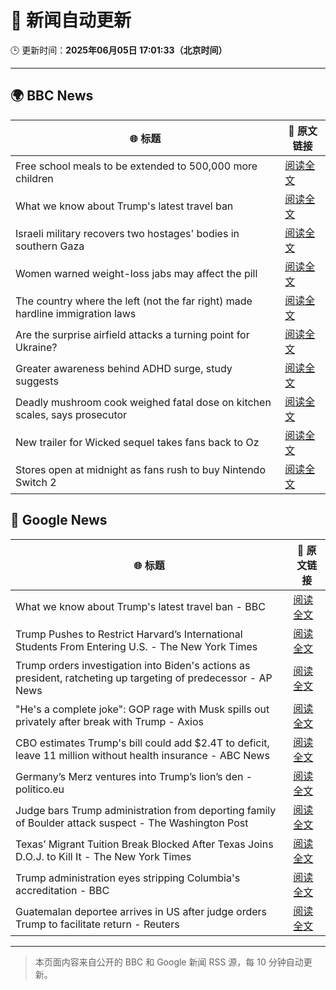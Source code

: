 # 🧠 新闻自动更新

🕒 更新时间：**2025年06月05日 17:01:33（北京时间）**

---

## 🌍 BBC News

| 🌐 标题 | 🔗 原文链接 |
|--------|-------------|
| Free school meals to be extended to 500,000 more children | [阅读全文](https://www.bbc.com/news/articles/cdr5mr5l2d1o) |
| What we know about Trump's latest travel ban | [阅读全文](https://www.bbc.com/news/articles/cx271g270v7o) |
| Israeli military recovers two hostages' bodies in southern Gaza | [阅读全文](https://www.bbc.com/news/articles/c989rl23zzno) |
| Women warned weight-loss jabs may affect the pill | [阅读全文](https://www.bbc.com/news/articles/cn0gp2pl7zwo) |
| The country where the left (not the far right) made hardline immigration laws | [阅读全文](https://www.bbc.com/news/articles/c1mgkd93r4yo) |
| Are the surprise airfield attacks a turning point for Ukraine? | [阅读全文](https://www.bbc.com/news/articles/cn4gp2g7g47o) |
| Greater awareness behind ADHD surge, study suggests | [阅读全文](https://www.bbc.com/news/articles/cg5vp62dnnro) |
| Deadly mushroom cook weighed fatal dose on kitchen scales, says prosecutor | [阅读全文](https://www.bbc.com/news/articles/c93yxgyln5po) |
| New trailer for Wicked sequel takes fans back to Oz | [阅读全文](https://www.bbc.com/news/articles/cx2e187e1njo) |
| Stores open at midnight as fans rush to buy Nintendo Switch 2 | [阅读全文](https://www.bbc.com/news/articles/ckgxwe774zwo) |

## 📰 Google News

| 🌐 标题 | 🔗 原文链接 |
|--------|-------------|
| What we know about Trump's latest travel ban - BBC | [阅读全文](https://news.google.com/rss/articles/CBMiWkFVX3lxTE8zZUROSFdrQ0RMYk5vSXlwTEg1T3NRSHFwSERrRnlVSkdtcm9kRDhsRmpsd2pSUG1qNHE3NkR2Nk13YTg3VE1NeXJ6ZVZ0R1l2NjJXcE1xNDNsZ9IBX0FVX3lxTFBVNmVfRUt2U1dTSDlYQVk2SlkxUEd0M2VjNHY0V282Y0ljVFhLWEhwak1MS0wtWEtHakpwb3NiemRMWDZfdWJ0dWdMMXh1MmJyRnhCSEl4S3E3dWU4MGFj?oc=5) |
| Trump Pushes to Restrict Harvard’s International Students From Entering U.S. - The New York Times | [阅读全文](https://news.google.com/rss/articles/CBMimAFBVV95cUxQakljUDB5Vkl3c0VXWmd2NzNfbmVmV0lEUWplUzJ4WEJtZkN5UjFzdGRFTnlZYl9OcWJxQTZjTzhaU3JCcTY5WE51VVA3UUI0aDg1ZjdwYmNjUTlGeU1aYjFzSUczVVdjaHhsN3VzNUtIaUhMbENXYjJIMkN2NTI0WG1FNklNWEtHb0hsSm5ndHd4U3MzN1NPUQ?oc=5) |
| Trump orders investigation into Biden's actions as president, ratcheting up targeting of predecessor - AP News | [阅读全文](https://news.google.com/rss/articles/CBMipgFBVV95cUxQZG5aOGE0Mm9iZkZVSzVnX1ZGRS1zdHU4S2RtUGJzdExNZzI1emxUcWs0NjNlRFREWktIVlNMSURuNFNDUUxqVVhURHFHVDFpWVJfdHpRRlNKM3U2SUdjNDh2YmdIVnBsaDg0M2NMUXk4XzA1bVJJUUNwTFFCbnRwRzBLMkhQbk5wLUFXS24tRE1aYkhUbEIwa2tBVVZHajkxaXJvRkl3?oc=5) |
| "He's a complete joke": GOP rage with Musk spills out privately after break with Trump - Axios | [阅读全文](https://news.google.com/rss/articles/CBMifkFVX3lxTFAxa1RJS1F0YkJjY3g5aVUtMFB6dlV5Nm9ETTE2ZmlOeGpjY0k4aWNXUXhTQmtycTQxbGFoYU9VZXVPUnJiYTFHTkhpRi1GQzNXenNPWmNPendKUDlXR0U0TmJnaE5pYTFqNVFpZEIzMHRPWVA4Yl8wOUNJQ0Zxdw?oc=5) |
| CBO estimates Trump's bill could add $2.4T to deficit, leave 11 million without health insurance - ABC News | [阅读全文](https://news.google.com/rss/articles/CBMipAFBVV95cUxQOHVIMExPdVoydzY2ZGVSOENqSW9iWGF5ODdSVW9mOEo2eU50aTdSdDZvV3VadTVfZjJQWmsyeXdnOXBZRVRRdkxuZWtuOE1rZmRhakxId3VBenJnb0V1UnhRVE9kMXZCZXdoYWJEUXBGZ3hrc0pxYzFSSzREWEF2bGJTME1mSEJKLVJKTzFmTVhza3JiWFRkY01IMTVsSUgyTnMtddIBqgFBVV95cUxNdWFOQmNiWW9iRk40emYyWTZCenFDVWxzOWg0aXBOdVFpNXZiYnJPLTM5bGdDQUNTRHZ5XzNCdXI1eWJjODl4UFN4cHVMX3lsZnFsbUxpM1BGZWJDU0h1Nm1SUzBzc0V1SDFIR21hLXdHMXpKUExtYjMwTkFhRU5LbS10UW53WUtyZDVUQ3B1YkR1ZEF6cHktUTJzVll6UVIxMU8wS0V2cTA4QQ?oc=5) |
| Germany’s Merz ventures into Trump’s lion’s den - politico.eu | [阅读全文](https://news.google.com/rss/articles/CBMif0FVX3lxTFBtekR6UzcxQUpWcFVZRFNDTHFfeUZIc0RsOHB4am85ZUxQVFdoSDlvVnA4YnJCVU9kNXZtdGxfN0Q1TDV6bnBubnNJa1J6eDc3SjVfc3NOaHRIM3NPMGd0VEFhMExMWDQ5dDJWM0E3TG5YeFRvUFJCUlFxYmptQW8?oc=5) |
| Judge bars Trump administration from deporting family of Boulder attack suspect - The Washington Post | [阅读全文](https://news.google.com/rss/articles/CBMinAFBVV95cUxNMDJlanFzeFlnRkZSSzN4U2hyRDNycng2anl0ZkgwTG5Kb3pUT1dHdGlSZksxaGRyUHIzcUxBSjhlZm1nZFhCWmV6U0RwYTJ0S28tOHlycVlrYkkyZjFWb2FyUk5kd214LXBENnRDRmNtTFFtNkxSNUtKQXl3ZHpLYnQ3U3pCa3Rua1BqRGJ3Y0plOXdQa1hqbEExRm4?oc=5) |
| Texas’ Migrant Tuition Break Blocked After Texas Joins D.O.J. to Kill It - The New York Times | [阅读全文](https://news.google.com/rss/articles/CBMijgFBVV95cUxOTTROekNleC1vbTdZV05OWTRKTWtWbXhFelRhdnZFcldNRWswYndwV052cjFBT1NSMmdZWkdvU05ZTFJ4Rm9FcVBiQS1YWl9HZE1aY3p1YWJKTTJzLWprb2g4TGU5TmxzT0hFRm5tMDF0X0hRZi1GR2s0TFBSeXJ0TzRfQlh1TG1rSFFlVnlB?oc=5) |
| Trump administration eyes stripping Columbia's accreditation - BBC | [阅读全文](https://news.google.com/rss/articles/CBMiWkFVX3lxTE9WeVNUQ2ZCbERmOEFvb1JWTkd6SnhRNmF4VmZ0ejByUEZ4MXQtLUpwNXU1WTNvbTAwdU9XWFF4QnRrd1BkLVhoaWZYTE9LenYxRjEzTkxqV0lkd9IBX0FVX3lxTE5SX1lTdXczd1I2V0stenlKUG5VNDVmRTMzN0RURHF2aTFXSG1QYzNOMWhVdDZUNFl5M0l1cFloUHpwRkxIVGhFLWVUYWpHdHhOS1p5NlNXTEZoZ0t3RkN3?oc=5) |
| Guatemalan deportee arrives in US after judge orders Trump to facilitate return - Reuters | [阅读全文](https://news.google.com/rss/articles/CBMiugFBVV95cUxOaVVVWFdlZndpT2xvN2RneklLbk1QRWJtTHdOUzlKVUxzUHczUjYtTnE2SF9LUVFfQWw5WnZKZVNMQjJ0TGtCd3J1QlAxUG5QS2hsMlFEcEZQdkgyYUtWZGprZ25CdERaNzdqTE8tQkNOcGxoSFpmOTRlRzZORGFLdFpEa21vT1NMREdoVjNWUk1xZ2g5dlkyTTROX09QdllYNzhsTVJNeG5ibVFNU3NtcWxUeFMxaHdGakE?oc=5) |

---
> 本页面内容来自公开的 BBC 和 Google 新闻 RSS 源，每 10 分钟自动更新。